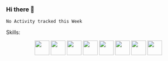 ### Hi there 👋
<!--START_SECTION:waka-->
```text
No Activity tracked this Week
```
<!--END_SECTION:waka-->

Skills:
<p align="center">
<img src="https://cdn.jsdelivr.net/gh/devicons/devicon/icons/debian/debian-plain-wordmark.svg" height="40"/>
<img src="https://cdn.jsdelivr.net/gh/devicons/devicon/icons/express/express-original.svg" height="40"/>
<img src="https://cdn.jsdelivr.net/gh/devicons/devicon/icons/javascript/javascript-original.svg" height="40"/>
<img src="https://cdn.jsdelivr.net/gh/devicons/devicon/icons/nestjs/nestjs-plain-wordmark.svg" height="40"/>
<img src="https://cdn.jsdelivr.net/gh/devicons/devicon/icons/mysql/mysql-original-wordmark.svg" height="40"/>
<img src="https://cdn.jsdelivr.net/gh/devicons/devicon/icons/nodejs/nodejs-original-wordmark.svg" height="40"/>
<img src="https://cdn.jsdelivr.net/gh/devicons/devicon/icons/typescript/typescript-original.svg" height="40"/>
<img src="https://cdn.jsdelivr.net/gh/devicons/devicon/icons/visualstudio/visualstudio-plain.svg" height="40"/>
</p>
